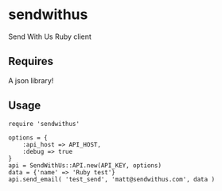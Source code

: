 sendwithus
===========

Send With Us Ruby client

## Requires
A json library!

## Usage

    require 'sendwithus'

    options = {
        :api_host => API_HOST, 
        :debug => true
    }
    api = SendWithUs::API.new(API_KEY, options)
    data = {'name' => 'Ruby test'}
    api.send_email( 'test_send', 'matt@sendwithus.com', data )

